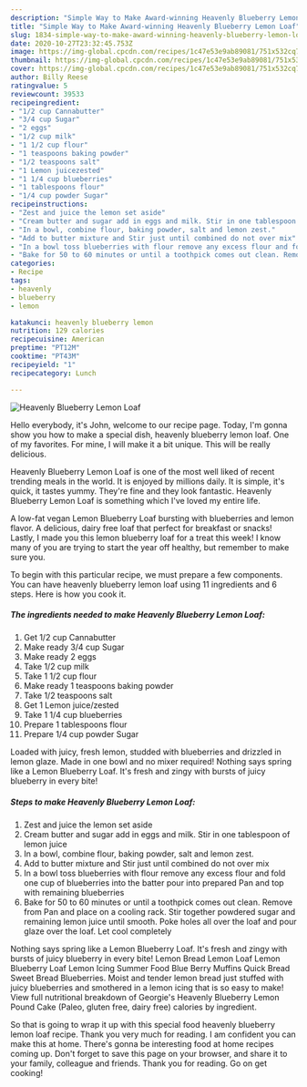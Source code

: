 ```yaml
---
description: "Simple Way to Make Award-winning Heavenly Blueberry Lemon Loaf"
title: "Simple Way to Make Award-winning Heavenly Blueberry Lemon Loaf"
slug: 1834-simple-way-to-make-award-winning-heavenly-blueberry-lemon-loaf
date: 2020-10-27T23:32:45.753Z
image: https://img-global.cpcdn.com/recipes/1c47e53e9ab89081/751x532cq70/heavenly-blueberry-lemon-loaf-recipe-main-photo.jpg
thumbnail: https://img-global.cpcdn.com/recipes/1c47e53e9ab89081/751x532cq70/heavenly-blueberry-lemon-loaf-recipe-main-photo.jpg
cover: https://img-global.cpcdn.com/recipes/1c47e53e9ab89081/751x532cq70/heavenly-blueberry-lemon-loaf-recipe-main-photo.jpg
author: Billy Reese
ratingvalue: 5
reviewcount: 39533
recipeingredient:
- "1/2 cup Cannabutter"
- "3/4 cup Sugar"
- "2 eggs"
- "1/2 cup milk"
- "1 1/2 cup flour"
- "1 teaspoons baking powder"
- "1/2 teaspoons salt"
- "1 Lemon juicezested"
- "1 1/4 cup blueberries"
- "1 tablespoons flour"
- "1/4 cup powder Sugar"
recipeinstructions:
- "Zest and juice the lemon set aside"
- "Cream butter and sugar add in eggs and milk. Stir in one tablespoon of lemon juice"
- "In a bowl, combine flour, baking powder, salt and lemon zest."
- "Add to butter mixture and Stir just until combined do not over mix"
- "In a bowl toss blueberries with flour remove any excess flour and fold one cup of blueberries into the batter pour into prepared Pan and top with remaining blueberries"
- "Bake for 50 to 60 minutes or until a toothpick comes out clean. Remove from Pan and place on a cooling rack. Stir together powdered sugar and remaining lemon juice until smooth. Poke holes all over the loaf and pour glaze over the loaf. Let cool completely"
categories:
- Recipe
tags:
- heavenly
- blueberry
- lemon

katakunci: heavenly blueberry lemon 
nutrition: 129 calories
recipecuisine: American
preptime: "PT12M"
cooktime: "PT43M"
recipeyield: "1"
recipecategory: Lunch

---
```



![Heavenly Blueberry Lemon Loaf](https://img-global.cpcdn.com/recipes/1c47e53e9ab89081/751x532cq70/heavenly-blueberry-lemon-loaf-recipe-main-photo.jpg)

Hello everybody, it's John, welcome to our recipe page. Today, I'm gonna show you how to make a special dish, heavenly blueberry lemon loaf. One of my favorites. For mine, I will make it a bit unique. This will be really delicious.

Heavenly Blueberry Lemon Loaf is one of the most well liked of recent trending meals in the world. It is enjoyed by millions daily. It is simple, it's quick, it tastes yummy. They're fine and they look fantastic. Heavenly Blueberry Lemon Loaf is something which I've loved my entire life.

A low-fat vegan Lemon Blueberry Loaf bursting with blueberries and lemon flavor. A delicious, dairy free loaf that perfect for breakfast or snacks! Lastly, I made you this lemon blueberry loaf for a treat this week! I know many of you are trying to start the year off healthy, but remember to make sure you.


To begin with this particular recipe, we must prepare a few components. You can have heavenly blueberry lemon loaf using 11 ingredients and 6 steps. Here is how you cook it.

<!--inarticleads1-->

##### The ingredients needed to make Heavenly Blueberry Lemon Loaf:

1. Get 1/2 cup Cannabutter
1. Make ready 3/4 cup Sugar
1. Make ready 2 eggs
1. Take 1/2 cup milk
1. Take 1 1/2 cup flour
1. Make ready 1 teaspoons baking powder
1. Take 1/2 teaspoons salt
1. Get 1 Lemon juice/zested
1. Take 1 1/4 cup blueberries
1. Prepare 1 tablespoons flour
1. Prepare 1/4 cup powder Sugar


Loaded with juicy, fresh lemon, studded with blueberries and drizzled in lemon glaze. Made in one bowl and no mixer required! Nothing says spring like a Lemon Blueberry Loaf. It&#39;s fresh and zingy with bursts of juicy blueberry in every bite! 

<!--inarticleads2-->

##### Steps to make Heavenly Blueberry Lemon Loaf:

1. Zest and juice the lemon set aside
1. Cream butter and sugar add in eggs and milk. Stir in one tablespoon of lemon juice
1. In a bowl, combine flour, baking powder, salt and lemon zest.
1. Add to butter mixture and Stir just until combined do not over mix
1. In a bowl toss blueberries with flour remove any excess flour and fold one cup of blueberries into the batter pour into prepared Pan and top with remaining blueberries
1. Bake for 50 to 60 minutes or until a toothpick comes out clean. Remove from Pan and place on a cooling rack. Stir together powdered sugar and remaining lemon juice until smooth. Poke holes all over the loaf and pour glaze over the loaf. Let cool completely


Nothing says spring like a Lemon Blueberry Loaf. It&#39;s fresh and zingy with bursts of juicy blueberry in every bite! Lemon Bread Lemon Loaf Lemon Blueberry Loaf Lemon Icing Summer Food Blue Berry Muffins Quick Bread Sweet Bread Blueberries. Moist and tender lemon bread just stuffed with juicy blueberries and smothered in a lemon icing that is so easy to make! View full nutritional breakdown of Georgie&#39;s Heavenly Blueberry Lemon Pound Cake (Paleo, gluten free, dairy free) calories by ingredient. 

So that is going to wrap it up with this special food heavenly blueberry lemon loaf recipe. Thank you very much for reading. I am confident you can make this at home. There's gonna be interesting food at home recipes coming up. Don't forget to save this page on your browser, and share it to your family, colleague and friends. Thank you for reading. Go on get cooking!
